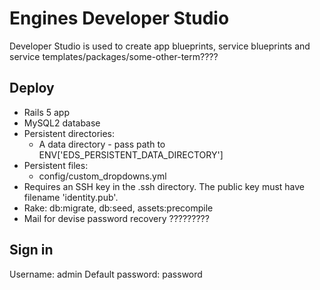 Engines Developer Studio
===

Developer Studio is used to create app blueprints, service blueprints and service templates/packages/some-other-term????


Deploy
---
- Rails 5 app
- MySQL2 database
- Persistent directories:
  - A data directory - pass path to ENV['EDS_PERSISTENT_DATA_DIRECTORY']
- Persistent files:
  - config/custom_dropdowns.yml
- Requires an SSH key in the .ssh directory. The public key must have filename 'identity.pub'.
- Rake: db:migrate, db:seed, assets:precompile
- Mail for devise password recovery ?????????

Sign in
---
Username: admin
Default password: password

